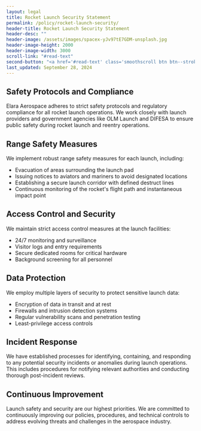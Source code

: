 ```yaml
---
layout: legal
title: Rocket Launch Security Statement
permalink: /policy/rocket-launch-security/
header-title: Rocket Launch Security Statement
header-desc: ""
header-image: /assets/images/spacex-yJv97tE7GDM-unsplash.jpg
header-image-height: 2000
header-image-width: 3000
scroll-link: "#read-text"
second-button: "<a href='#read-text' class='smoothscroll btn btn--stroke'>Learn More</a>"
last_updated: September 28, 2024
---
```


## Safety Protocols and Compliance

Elara Aerospace adheres to strict safety protocols and regulatory compliance for all rocket launch operations. We work closely with launch providers and government agencies like OLM Launch and DIFESA to ensure public safety during rocket launch and reentry operations.

## Range Safety Measures

We implement robust range safety measures for each launch, including:

- Evacuation of areas surrounding the launch pad
- Issuing notices to aviators and mariners to avoid designated locations
- Establishing a secure launch corridor with defined destruct lines
- Continuous monitoring of the rocket's flight path and instantaneous impact point

## Access Control and Security

We maintain strict access control measures at the launch facilities:

- 24/7 monitoring and surveillance 
- Visitor logs and entry requirements
- Secure dedicated rooms for critical hardware
- Background screening for all personnel

## Data Protection

We employ multiple layers of security to protect sensitive launch data:

- Encryption of data in transit and at rest
- Firewalls and intrusion detection systems
- Regular vulnerability scans and penetration testing
- Least-privilege access controls

## Incident Response

We have established processes for identifying, containing, and responding to any potential security incidents or anomalies during launch operations. This includes procedures for notifying relevant authorities and conducting thorough post-incident reviews.

## Continuous Improvement

Launch safety and security are our highest priorities. We are committed to continuously improving our policies, procedures, and technical controls to address evolving threats and challenges in the aerospace industry.

